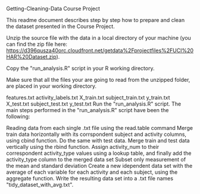 Getting-Cleaning-Data Course Project

This readme document describes step by step how to prepare and clean the dataset presented in the Course Project.

Unzip the source file with the data in a local directory of your machine (you can find the zip file here: https://d396qusza40orc.cloudfront.net/getdata%2Fprojectfiles%2FUCI%20HAR%20Dataset.zip).

Copy the "run_analysis.R" script in your R working directory.

Make sure that all the files your are going to read from the unzipped folder, are placed in your working directory.

features.txt
activity_labels.txt
X_train.txt
subject_train.txt
y_train.txt
X_test.txt
subject_test.txt
y_test.txt
Run the "run_analysis.R" script.
The main steps performed in the "run_analysis.R" script have been the following:

Reading data from each single .txt file using the read.table command
Merge train data horizontally with its corrspondent subject and activity columns, using cbind function. Do the same with test data.
Merge train and test data vertically using the rbind function.
Assign activity_num to their correspondent activity_type values using a lookup table, and finally add the activity_type column to the merged data set
Subset only measurement of the mean and standard deviation
Create a new idependent data set with the average of each variable for each activity and each subject, using the aggregate function.
Write the resulting data set into a .txt file names "tidy_dataset_with_avg.txt".